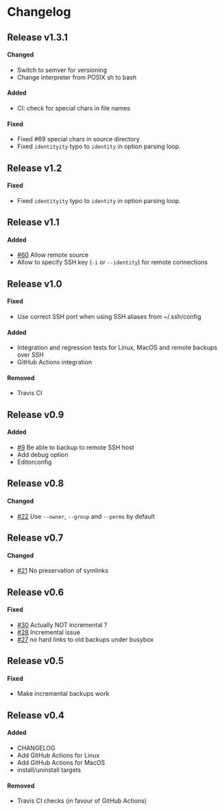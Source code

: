 # Changelog


## Release v1.3.1

#### Changed
- Switch to semver for versioning
- Change interpreter from POSIX sh to bash

#### Added
- CI: check for special chars in file names

#### Fixed
- Fixed #69 special chars in source directory
- Fixed `identityity` typo to `identity` in option parsing loop.


## Release v1.2

#### Fixed
- Fixed `identityity` typo to `identity` in option parsing loop.


## Release v1.1

#### Added
- [#60](https://github.com/cytopia/linux-timemachine/issues/60) Allow remote source
- Allow to specify SSH key (`-i` or `--identity`) for remote connections


## Release v1.0

#### Fixed
- Use correct SSH port when using SSH aliases from ~/.ssh/config

#### Added
- Integration and regression tests for Linux, MacOS and remote backups over SSH
- GitHub Actions integration

#### Removed
- Travis CI


## Release v0.9

#### Added
- [#9](https://github.com/cytopia/linux-timemachine/issues/9) Be able to backup to remote SSH host
- Add debug option
- Editorconfig


## Release v0.8

#### Changed
- [#22](https://github.com/cytopia/linux-timemachine/issues/22) Use `--owner`, `--group` and `--perms` by default


## Release v0.7

#### Changed
- [#21](https://github.com/cytopia/linux-timemachine/issues/21) No preservation of symlinks


## Release v0.6

#### Fixed
- [#30](https://github.com/cytopia/linux-timemachine/issues/30) Actually NOT incremental ?
- [#28](https://github.com/cytopia/linux-timemachine/issues/28) Incremental issue
- [#27](https://github.com/cytopia/linux-timemachine/issues/27) no hard links to old backups under busybox


## Release v0.5

#### Fixed
- Make incremental backups work


## Release v0.4

#### Added
- CHANGELOG
- Add GitHub Actions for Linux
- Add GitHub Actions for MacOS
- install/uninstall targets

#### Removed
- Travis CI checks (in favour of GitHub Actions)
